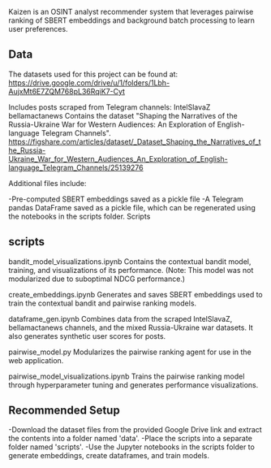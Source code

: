 Kaizen is an OSINT analyst recommender system that leverages pairwise ranking of SBERT embeddings and background batch processing to learn user preferences.

Data
-------------------------
The datasets used for this project can be found at:
https://drive.google.com/drive/u/1/folders/1Lbh-AujxMt6E7ZQM768pL36RqiK7-Cyt

Includes posts scraped from Telegram channels:
IntelSlavaZ
bellamactanews
Contains the dataset "Shaping the Narratives of the Russia-Ukraine War for Western Audiences: An Exploration of English-language Telegram Channels".
https://figshare.com/articles/dataset/_Dataset_Shaping_the_Narratives_of_the_Russia-Ukraine_War_for_Western_Audiences_An_Exploration_of_English-language_Telegram_Channels/25139276

Additional files include:

-Pre-computed SBERT embeddings saved as a pickle file
-A Telegram pandas DataFrame saved as a pickle file, which can be regenerated using the notebooks in the scripts folder.
Scripts

scripts
-------------------------
bandit_model_visualizations.ipynb
Contains the contextual bandit model, training, and visualizations of its performance. (Note: This model was not modularized due to suboptimal NDCG performance.)

create_embeddings.ipynb
Generates and saves SBERT embeddings used to train the contextual bandit and pairwise ranking models.

dataframe_gen.ipynb
Combines data from the scraped IntelSlavaZ, bellamactanews channels, and the mixed Russia-Ukraine war datasets. It also generates synthetic user scores for posts.

pairwise_model.py
Modularizes the pairwise ranking agent for use in the web application.

pairwise_model_visualizations.ipynb
Trains the pairwise ranking model through hyperparameter tuning and generates performance visualizations.

Recommended Setup
-------------------------
-Download the dataset files from the provided Google Drive link and extract the contents into a folder named 'data'.
-Place the scripts into a separate folder named 'scripts'.
-Use the Jupyter notebooks in the scripts folder to generate embeddings, create dataframes, and train models.

